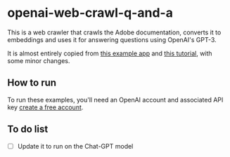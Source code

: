 # openai-web-crawl-q-and-a

This is a web crawler that crawls the Adobe documentation, converts it to embeddings and uses it for answering questions using OpenAI's GPT-3.

It is almost entirely copied from [this example app](https://github.com/openai/openai-cookbook/tree/main/apps/web-crawl-q-and-a) and [this tutorial](https://platform.openai.com/docs/tutorials/web-qa-embeddings), with some minor changes.

## How to run

To run these examples, you'll need an OpenAI account and associated API key [create a free account](https://beta.openai.com/signup).

## To do list

- [ ] Update it to run on the Chat-GPT model
